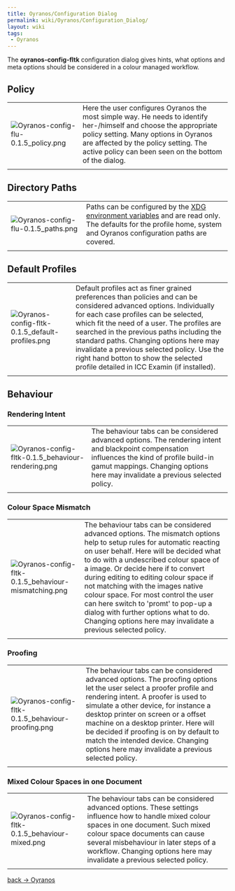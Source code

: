 ```yaml
---
title: Oyranos/Configuration Dialog
permalink: wiki/Oyranos/Configuration_Dialog/
layout: wiki
tags:
 - Oyranos
---
```


The <b> oyranos-config-fltk</b> configuration dialog gives hints, what
options and meta options should be considered in a colour managed
workflow.

Policy
------

|                                                                                |                                                                                                                                                                                                                                                             |
|--------------------------------------------------------------------------------|-------------------------------------------------------------------------------------------------------------------------------------------------------------------------------------------------------------------------------------------------------------|
| ![](Oyranos-config-flu-0.1.5_policy.png "Oyranos-config-flu-0.1.5_policy.png") | Here the user configures Oyranos the most simple way. He needs to identify her-/himself and choose the appropriate policy setting. Many options in Oyranos are affected by the policy setting. The active policy can been seen on the bottom of the dialog. |
||

Directory Paths
---------------

|                                                                              |                                                                                                                                                                                                           |
|------------------------------------------------------------------------------|-----------------------------------------------------------------------------------------------------------------------------------------------------------------------------------------------------------|
| ![](/wiki/Oyranos-config-flu-0.1.5_paths.png "Oyranos-config-flu-0.1.5_paths.png") | Paths can be configured by the [XDG environment variables](OpenIccDirectoryProposal "wikilink") and are read only. The defaults for the profile home, system and Oyranos configuration paths are covered. |
||

Default Profiles
----------------

|                                                                                                      |                                                                                                                                                                                                                                                                                                                                                                                                                                         |
|------------------------------------------------------------------------------------------------------|-----------------------------------------------------------------------------------------------------------------------------------------------------------------------------------------------------------------------------------------------------------------------------------------------------------------------------------------------------------------------------------------------------------------------------------------|
| ![](Oyranos-config-fltk-0.1.5_default-profiles.png "Oyranos-config-fltk-0.1.5_default-profiles.png") | Default profiles act as finer grained preferences than policies and can be considered advanced options. Individually for each case profiles can be selected, which fit the need of a user. The profiles are searched in the previous paths including the standard paths. Changing options here may invalidate a previous selected policy. Use the right hand botton to show the selected profile detailed in ICC Examin (if installed). |
||

Behaviour
---------

### Rendering Intent

|                                                                                                            |                                                                                                                                                                                                                                  |
|------------------------------------------------------------------------------------------------------------|----------------------------------------------------------------------------------------------------------------------------------------------------------------------------------------------------------------------------------|
| ![](Oyranos-config-fltk-0.1.5_behaviour-rendering.png "Oyranos-config-fltk-0.1.5_behaviour-rendering.png") | The behaviour tabs can be considered advanced options. The rendering intent and blackpoint compensation influences the kind of profile build-in gamut mappings. Changing options here may invalidate a previous selected policy. |
||

### Colour Space Mismatch

|                                                                                                                |                                                                                                                                                                                                                                                                                                                                                                                                                                                                                                                       |
|----------------------------------------------------------------------------------------------------------------|-----------------------------------------------------------------------------------------------------------------------------------------------------------------------------------------------------------------------------------------------------------------------------------------------------------------------------------------------------------------------------------------------------------------------------------------------------------------------------------------------------------------------|
| ![](Oyranos-config-fltk-0.1.5_behaviour-mismatching.png "Oyranos-config-fltk-0.1.5_behaviour-mismatching.png") | The behaviour tabs can be considered advanced options. The mismatch options help to setup rules for automatic reacting on user behalf. Here will be decided what to do with a undescribed colour space of a image. Or decide here if to convert during editing to editing colour space if not matching with the images native colour space. For most control the user can here switch to 'promt' to pop-up a dialog with further options what to do. Changing options here may invalidate a previous selected policy. |
||

### Proofing

|                                                                                                          |                                                                                                                                                                                                                                                                                                                                                                                                                           |
|----------------------------------------------------------------------------------------------------------|---------------------------------------------------------------------------------------------------------------------------------------------------------------------------------------------------------------------------------------------------------------------------------------------------------------------------------------------------------------------------------------------------------------------------|
| ![](Oyranos-config-fltk-0.1.5_behaviour-proofing.png "Oyranos-config-fltk-0.1.5_behaviour-proofing.png") | The behaviour tabs can be considered advanced options. The proofing options let the user select a proofer profile and rendering intent. A proofer is used to simulate a other device, for instance a desktop printer on screen or a offset machine on a desktop printer. Here will be decided if proofing is on by default to match the intended device. Changing options here may invalidate a previous selected policy. |
||

### Mixed Colour Spaces in one Document

|                                                                                                    |                                                                                                                                                                                                                                                                                                    |
|----------------------------------------------------------------------------------------------------|----------------------------------------------------------------------------------------------------------------------------------------------------------------------------------------------------------------------------------------------------------------------------------------------------|
| ![](Oyranos-config-fltk-0.1.5_behaviour-mixed.png "Oyranos-config-fltk-0.1.5_behaviour-mixed.png") | The behaviour tabs can be considered advanced options. These settings influence how to handle mixed colour spaces in one document. Such mixed colour space documents can cause several misbehaviour in later steps of a workflow. Changing options here may invalidate a previous selected policy. |
||

[back -&gt; Oyranos](/wiki/Oyranos "wikilink")
